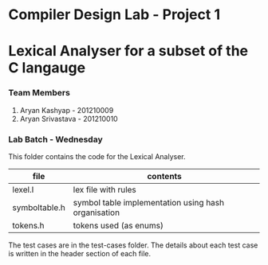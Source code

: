 Compiler Design Lab - Project 1
===============================

# Lexical Analyser for a subset of the C langauge

### Team Members
 1. Aryan Kashyap - 201210009
 2. Aryan Srivastava - 201210010

### Lab Batch - Wednesday

This folder contains the code for the Lexical Analyser.

|file|contents|
|----|--------|
|lexel.l|lex file with rules|
|symboltable.h|symbol table implementation using hash organisation|
|tokens.h| tokens used (as enums)|

The test cases are in the test-cases folder.
The details about each test case is written in the header section of each file.

